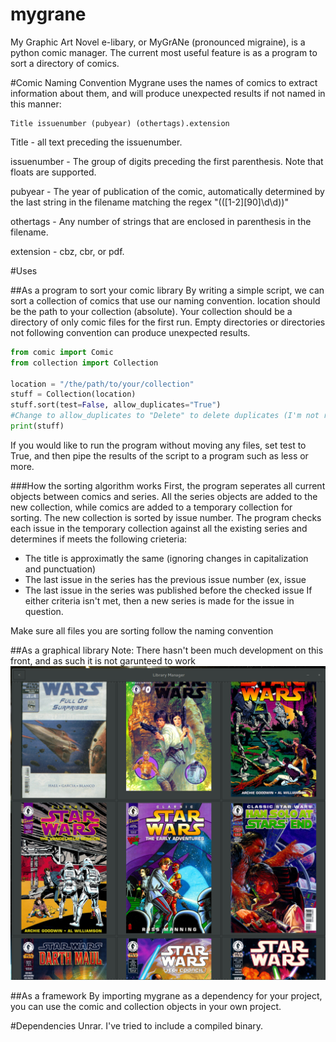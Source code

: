 # mygrane
My Graphic Art Novel e-libary, or MyGrANe (pronounced migraine), is a python comic manager.
The current most useful feature is as a program to sort a directory of comics.

#Comic Naming Convention
Mygrane uses the names of comics to extract information about them, and will produce unexpected results if not named in this manner:

```
Title issuenumber (pubyear) (othertags).extension
```

Title - all text preceding the issuenumber.

issuenumber - The group of digits preceding the first parenthesis. Note that floats are supported.

pubyear - The year of publication of the comic, automatically determined by the last string in the filename matching
        the regex "\(([1-2][90]\d\d)\)"

othertags - Any number of strings that are enclosed in parenthesis in the filename.

extension - cbz, cbr, or pdf.


#Uses

##As a program to sort your comic library
By writing a simple script, we can sort a collection of comics that use our naming convention.
location should be the path to your collection (absolute).
Your collection should be a directory of only comic files for the first run.
Empty directories or directories not following convention can produce unexpected results.
```python
from comic import Comic
from collection import Collection

location = "/the/path/to/your/collection"
stuff = Collection(location)
stuff.sort(test=False, allow_duplicates="True") 
#Change to allow_duplicates to "Delete" to delete duplicates (I'm not responsible if this deletes anything important)
print(stuff)
```
If you would like to run the program without moving any files, set test to True,
and then pipe the results of the script to a program such as less or more.

###How the sorting algorithm works
First, the program seperates all current objects between comics and series.
All the series objects are added to the new collection, while comics are added to a temporary collection for sorting.
The new collection is sorted by issue number.
The program checks each issue in the temporary collection against all the existing series and determines if meets the following crieteria:
   * The title is approximatly the same (ignoring changes in capitalization and punctuation)
   * The last issue in the series has the previous issue number (ex, issue
   * The last issue in the series was published before the checked issue
If either criteria isn't met, then a new series is made for the issue in question.

Make sure all files you are sorting follow the naming convention


##As a graphical library
Note: There hasn't been much development on this front, and as such it is not garunteed to work
![Image](/docs/Library%20Manager.png?raw=true "The Library")

##As a framework
By importing mygrane as a dependency for your project, you can use the comic and collection objects in your own project.

#Dependencies
Unrar. I've tried to include a compiled binary.
